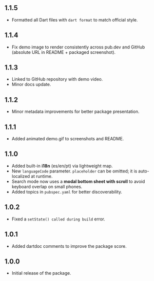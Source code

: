 ## 1.1.5
- Formatted all Dart files with `dart format` to match official style.

## 1.1.4
- Fix demo image to render consistently across pub.dev and GitHub (absolute URL in README + packaged screenshot).

## 1.1.3
- Linked to GitHub repository with demo video.
- Minor docs update.

## 1.1.2
- Minor metadata improvements for better package presentation.

## 1.1.1
- Added animated demo.gif to screenshots and README.

## 1.1.0

- Added built-in **i18n** (es/en/pt) via lightweight map.
- New `languageCode` parameter. `placeholder` can be omitted; it is auto-localized at runtime.
- Search mode now uses a **modal bottom sheet with scroll** to avoid keyboard overlap on small phones.
- Added topics in `pubspec.yaml` for better discoverability.

## 1.0.2

- Fixed a `setState() called during build` error.

## 1.0.1

- Added dartdoc comments to improve the package score.

## 1.0.0

- Initial release of the package.